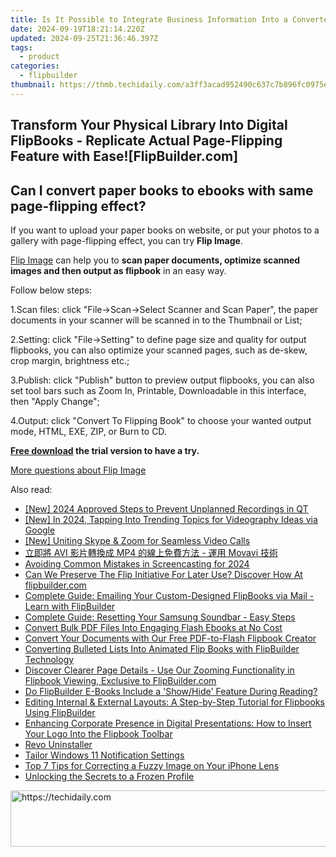 ```yaml
---
title: Is It Possible to Integrate Business Information Into a Converted EBook Using FlipBuilder's Platform?
date: 2024-09-19T18:21:14.220Z
updated: 2024-09-25T21:36:46.397Z
tags:
  - product
categories:
  - flipbuilder
thumbnail: https://thmb.techidaily.com/a3ff3acad952490c637c7b896fc0975ebe957935337cd7ad7a4e6125800ac957.jpg
---
```


## Transform Your Physical Library Into Digital FlipBooks - Replicate Actual Page-Flipping Feature with Ease![FlipBuilder.com]

## Can I convert paper books to ebooks with same page-flipping effect?

If you want to upload your paper books on website, or put your photos to a gallery with page-flipping effect, you can try **Flip Image**. 

[Flip Image](https://tools.techidaily.com/flipbuilder/products/) can help you to **scan paper documents, optimize scanned images and then output as flipbook** in an easy way.

Follow below steps:

1.Scan files: click "File->Scan->Select Scanner and Scan Paper", the paper documents in your scanner will be scanned in to the Thumbnail or List;

2.Setting: click "File->Setting" to define page size and quality for output flipbooks, you can also optimize your scanned pages, such as de-skew, crop margin, brightness etc.;

3.Publish: click "Publish" button to preview output flipbooks, you can also set tool bars such as Zoom In, Printable, Downloadable in this interface, then "Apply Change";

4.Output: click "Convert To Flipping Book" to choose your wanted output mode, HTML, EXE, ZIP, or Burn to CD.

**[Free download](https://tools.techidaily.com/flipbuilder/products/) the trial version to have a try.** 

[More questions about Flip Image](https://tools.techidaily.com/flipbuilder/products/)

<ins class="adsbygoogle"
     style="display:block"
     data-ad-format="autorelaxed"
     data-ad-client="ca-pub-7571918770474297"
     data-ad-slot="1223367746"></ins>

<ins class="adsbygoogle"
     style="display:block"
     data-ad-client="ca-pub-7571918770474297"
     data-ad-slot="8358498916"
     data-ad-format="auto"
     data-full-width-responsive="true"></ins>

<span class="atpl-alsoreadstyle">Also read:</span>
<div><ul>
<li><a href="https://remote-screen-capture.techidaily.com/new-2024-approved-steps-to-prevent-unplanned-recordings-in-qt/"><u>[New] 2024 Approved Steps to Prevent Unplanned Recordings in QT</u></a></li>
<li><a href="https://youtube-blog.techidaily.com/n-2024-tapping-into-trending-topics-for-videography-ideas-via-google/"><u>[New] In 2024, Tapping Into Trending Topics for Videography Ideas via Google</u></a></li>
<li><a href="https://some-guidance.techidaily.com/new-uniting-skype-and-zoom-for-seamless-video-calls/"><u>[New] Uniting Skype & Zoom for Seamless Video Calls</u></a></li>
<li><a href="https://win-howtos.techidaily.com/1726222260753-avi-mp4-movavi/"><u>立即將 AVI 影片轉換成 MP4 的線上免費方法 - 運用 Movavi 技術</u></a></li>
<li><a href="https://video-screen-grab.techidaily.com/avoiding-common-mistakes-in-screencasting-for-2024/"><u>Avoiding Common Mistakes in Screencasting for 2024</u></a></li>
<li><a href="https://fox-where.techidaily.com/can-we-preserve-the-flip-initiative-for-later-use-discover-how-at-flipbuildercom/"><u>Can We Preserve The Flip Initiative For Later Use? Discover How At flipbuilder.com</u></a></li>
<li><a href="https://fox-where.techidaily.com/complete-guide-emailing-your-custom-designed-flipbooks-via-mail-learn-with-flipbuilder/"><u>Complete Guide: Emailing Your Custom-Designed FlipBooks via Mail - Learn with FlipBuilder</u></a></li>
<li><a href="https://technical-tips.techidaily.com/complete-guide-resetting-your-samsung-soundbar-easy-steps/"><u>Complete Guide: Resetting Your Samsung Soundbar - Easy Steps</u></a></li>
<li><a href="https://fox-where.techidaily.com/convert-bulk-pdf-files-into-engaging-flash-ebooks-at-no-cost/"><u>Convert Bulk PDF Files Into Engaging Flash Ebooks at No Cost</u></a></li>
<li><a href="https://fox-where.techidaily.com/convert-your-documents-with-our-free-pdf-to-flash-flipbook-creator/"><u>Convert Your Documents with Our Free PDF-to-Flash Flipbook Creator</u></a></li>
<li><a href="https://fox-where.techidaily.com/converting-bulleted-lists-into-animated-flip-books-with-flipbuilder-technology/"><u>Converting Bulleted Lists Into Animated Flip Books with FlipBuilder Technology</u></a></li>
<li><a href="https://fox-where.techidaily.com/discover-clearer-page-details-use-our-zooming-functionality-in-flipbook-viewing-exclusive-to-flipbuildercom/"><u>Discover Clearer Page Details - Use Our Zooming Functionality in Flipbook Viewing, Exclusive to FlipBuilder.com</u></a></li>
<li><a href="https://fox-where.techidaily.com/do-flipbuilder-e-books-include-a-showhide-feature-during-reading/"><u>Do FlipBuilder E-Books Include a 'Show/Hide' Feature During Reading?</u></a></li>
<li><a href="https://fox-where.techidaily.com/editing-internal-and-external-layouts-a-step-by-step-tutorial-for-flipbooks-using-flipbuilder/"><u>Editing Internal & External Layouts: A Step-by-Step Tutorial for Flipbooks Using FlipBuilder</u></a></li>
<li><a href="https://fox-where.techidaily.com/enhancing-corporate-presence-in-digital-presentations-how-to-insert-your-logo-into-the-flipbook-toolbar/"><u>Enhancing Corporate Presence in Digital Presentations: How to Insert Your Logo Into the Flipbook Toolbar</u></a></li>
<li><a href="https://tools.techidaily.com/revouninstaller/"><u>Revo Uninstaller</u></a></li>
<li><a href="https://win11.techidaily.com/tailor-windows-11-notification-settings/"><u>Tailor Windows 11 Notification Settings</u></a></li>
<li><a href="https://fox-that.techidaily.com/top-7-tips-for-correcting-a-fuzzy-image-on-your-iphone-lens/"><u>Top 7 Tips for Correcting a Fuzzy Image on Your iPhone Lens</u></a></li>
<li><a href="https://facebook.techidaily.com/unlocking-the-secrets-to-a-frozen-profile/"><u>Unlocking the Secrets to a Frozen Profile</u></a></li>
</ul></div>

<!-- affiliate ads begin -->
<a href="https://aligracehair.sjv.io/c/5597632/2036486/19272" target="_top" id="2036486">
  <img src="//a.impactradius-go.com/display-ad/19272-2036486" border="0" alt="https://techidaily.com" width="728" height="90"/>
</a>
<img height="0" width="0" src="https://aligracehair.sjv.io/i/5597632/2036486/19272" style="position:absolute;visibility:hidden;" border="0" />
<!-- affiliate ads end -->

